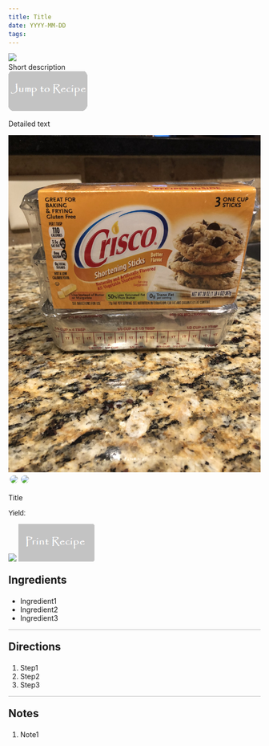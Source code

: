 ```yaml
---
title: Title
date: YYYY-MM-DD
tags:
---
```

<img class="top-image" src="/images/PretzelTreats.jpg" />
<div class="post-body">
Short description

<br>
<!--more-->

<a href="http://localhost:4000/2022/03/31/PretzelTreats/#recipejump">
<img class="jump-to-recipe" src="/images/JumpToRecipeButton.png" />
</a>

Detailed text

<div style="display:flex;">
<div>
    <img class="floating-image" src="/images/ButterCrisco.jpg" />
</div>
</div>

<div style="display:flex;">
    <img style="max-width:30rem; border-radius:2rem; padding:3px;" src="/images/CobbDip2.jpg" />
    <img style="max-width:30rem; border-radius:2rem; padding:3px;" src="/images/CobbDip3.jpg" />
</div>

<br>
</div>

<div id="recipejump"></div>
<div id="recipe">
    <div class="recipe-box">
        <div class="recipe-title-box">
            <div>
                <div class="recipe-title-box-title">
                    <div class="recipe-title-box-header">Title</div>
                </div>
                <p class="recipe-title-box-title" style="font-family: Arial;">Yield: </p>
            </div>
            <img class="recipe-title-box-img" src="/images/PretzelTreats.jpg" />
            <img 
                class="print-recipe" 
                src="/images/PrintRecipeButton.png"   
                onclick="printDIV('recipe')" />
        </div>
        <p style="font-size:150%;"><b>Ingredients</b></p>
        <ul class="post-body">
                <li>Ingredient1</li>
                <li>Ingredient2</li>
                <li>Ingredient3</li>
        </ul>
        <hr style="height:1px;background-color:rgb(189, 189, 189) ">
        <p style="font-size:150%;"><b>Directions</b></p>
        <ol class="post-body">
            <li>Step1</li>
            <li>Step2</li>
            <li>Step3</li> 
        </ol> 
        <hr style="height:1px;background-color:rgb(189, 189, 189) ">
        <p style="font-size:150%;"><b>Notes</b></p>
        <ol class="post-body">
            <li>Note1</li>
        </ol>
    </div>
</div>

<br>
